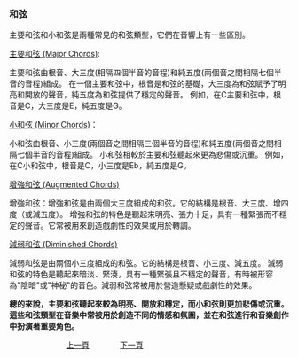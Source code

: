 ﻿---
keywords: 吳老師鋼琴教學 - 和弦
---
<h3>和弦</h3>
主要和弦和小和弦是兩種常見的和弦類型，它們在音響上有一些區別。

[主要和弦 (Major Chords)](MainChords):

主要和弦由根音、大三度(相隔四個半音的音程)和純五度(兩個音之間相隔七個半音的音程)組成。
在一個主要和弦中，根音是和弦的基礎，大三度為和弦賦予了明亮和開放的聲音，純五度為和弦提供了穩定的聲音。
例如，在C主要和弦中，根音是C，大三度是E，純五度是G。

[小和弦 (Minor Chords)](MinorChords)：

小和弦由根音、小三度(兩個音之間相隔三個半音的音程)和純五度(兩個音之間相隔七個半音的音程)組成。
小和弦相較於主要和弦聽起來更為悲傷或沉重。
例如，在C小和弦中，根音是C，小三度是Eb，純五度是G。

[增強和弦 (Augmented Chords)](AugChords)

增強和弦：增強和弦是由兩個大三度組成的和弦。它的結構是根音、大三度、增四度（或減五度）。
增強和弦的特色是聽起來明亮、張力十足，具有一種緊張而不穩定的聲音。它常被用來創造戲劇性的效果或用於轉調。

[減弱和弦 (Diminished Chords)](DimChords)

減弱和弦是由兩個小三度組成的和弦。它的結構是根音、小三度、減五度。
減弱和弦的特色是聽起來暗淡、緊湊，具有一種緊張且不穩定的聲音，有時被形容為"陰暗"或"神秘"的音色。減弱和弦常被用於營造懸疑或戲劇性的效果。

**總的來說，主要和弦聽起來較為明亮、開放和穩定，而小和弦則更加悲傷或沉重。這些和弦類型在音樂中常被用於創造不同的情感和氛圍，並在和弦進行和音樂創作中扮演著重要角色。**

&nbsp;&nbsp;&nbsp;&nbsp;&nbsp;&nbsp;&nbsp;&nbsp;&nbsp;&nbsp;&nbsp;&nbsp;
&nbsp;&nbsp;&nbsp;&nbsp;&nbsp;&nbsp;&nbsp;&nbsp;&nbsp;&nbsp;&nbsp;&nbsp;
[上一頁](Practice07)
&nbsp;&nbsp;&nbsp;&nbsp;&nbsp;&nbsp;&nbsp;&nbsp;&nbsp;&nbsp;&nbsp;&nbsp;
[下一頁](MainChords)




